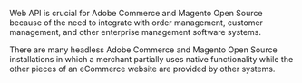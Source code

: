 Web API is crucial for Adobe Commerce and Magento Open Source because of the need to integrate with order management, customer management, and other enterprise management software systems.

There are many headless Adobe Commerce and Magento Open Source installations in which a merchant partially uses native functionality while the other pieces of an eCommerce website are provided by other systems.